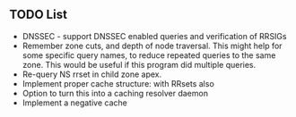## TODO List

* DNSSEC - support DNSSEC enabled queries and verification of RRSIGs
* Remember zone cuts, and depth of node traversal. This might help for
  some specific query names, to reduce repeated queries to the same zone. 
  This would be useful if this program did multiple queries. 
* Re-query NS rrset in child zone apex.
* Implement proper cache structure: with RRsets also
* Option to turn this into a caching resolver daemon
* Implement a negative cache
